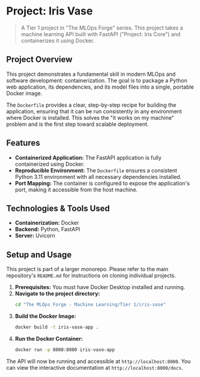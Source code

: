 # Project: Iris Vase

> A Tier 1 project in "The MLOps Forge" series. This project takes a machine learning API built with FastAPI ("Project: Iris Core") and containerizes it using Docker.

## Project Overview

This project demonstrates a fundamental skill in modern MLOps and software development: containerization. The goal is to package a Python web application, its dependencies, and its model files into a single, portable Docker image.

The `Dockerfile` provides a clear, step-by-step recipe for building the application, ensuring that it can be run consistently in any environment where Docker is installed. This solves the "it works on my machine" problem and is the first step toward scalable deployment.

## Features
- **Containerized Application:** The FastAPI application is fully containerized using Docker.
- **Reproducible Environment:** The `Dockerfile` ensures a consistent Python 3.11 environment with all necessary dependencies installed.
- **Port Mapping:** The container is configured to expose the application's port, making it accessible from the host machine.

## Technologies & Tools Used
- **Containerization:** Docker
- **Backend:** Python, FastAPI
- **Server:** Uvicorn

## Setup and Usage
This project is part of a larger monorepo. Please refer to the main repository's `README.md` for instructions on cloning individual projects.

1. **Prerequisites:** You must have Docker Desktop installed and running.
2. **Navigate to the project directory:**
   ```bash
   cd "The MLOps Forge - Machine Learning/Tier 1/iris-vase"
   ```
3. **Build the Docker Image:**
   ```bash
   docker build -t iris-vase-app .
   ```
4. **Run the Docker Container:**
   ```bash
   docker run -p 8000:8000 iris-vase-app
   ```
The API will now be running and accessible at `http://localhost:8000`. You can view the interactive documentation at `http://localhost:8000/docs`.